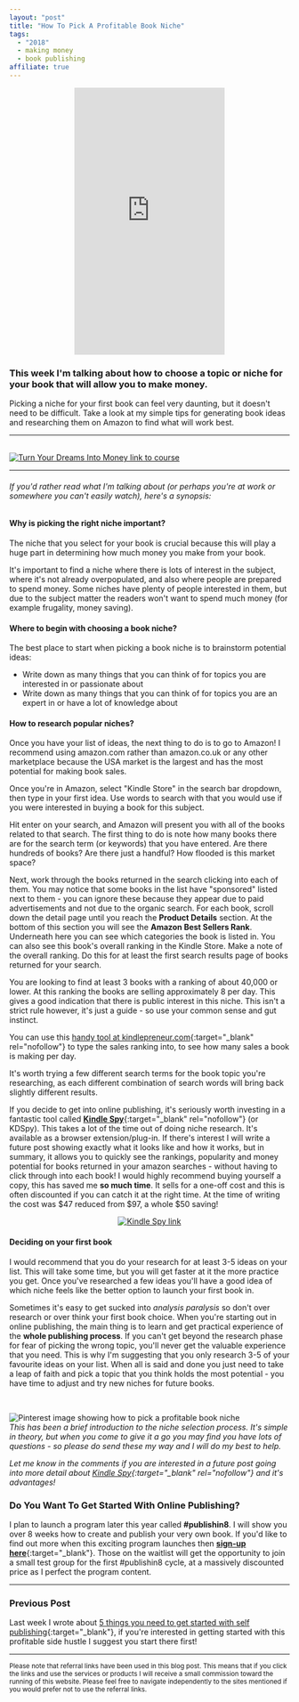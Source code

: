 ```yaml
---
layout: "post"
title: "How To Pick A Profitable Book Niche"
tags:
  - "2018"
  - making money
  - book publishing
affiliate: true
---
```

<center>
<iframe width="270" height="480" src="https://www.youtube-nocookie.com/embed/p_pAzTTXb5Q?rel=0&amp;showinfo=0" frameborder="0" allow="autoplay; encrypted-media" allowfullscreen></iframe>
</center>

### This week I'm talking about how to choose a topic or niche for your book that will allow you to make money.

Picking a niche for your first book can feel very daunting, but it doesn't need to be difficult. Take a look at my simple tips for generating book ideas and researching them on Amazon to find what will work best.

*** 
<br>
<!-- START ADVERTISER: Turn Your Dreams Into Money -->
<a href="http://bit.ly/turnyourdreamsintomoney" target="_blank"><img src='/aff/turn-your-dreams-into-money-728x90.png' alt='Turn Your Dreams Into Money link to course' /></a>
<br>
<!-- END ADVERTISER: Turn Your Dreams Into Money -->

***

###### If you'd rather read what I'm talking about (or perhaps you're at work or somewhere you can't easily watch), here's a synopsis:

#### Why is picking the right niche important?
The niche that you select for your book is crucial because this will play a huge part in determining how much money you make from your book.

It's important to find a niche where there is lots of interest in the subject, where it's not already overpopulated, and also where people are prepared to spend money. Some niches have plenty of people interested in them, but due to the subject matter the readers won't want to spend much money (for example frugality, money saving).

#### Where to begin with choosing a book niche?
The best place to start when picking a book niche is to brainstorm potential ideas:

- Write down as many things that you can think of for topics you are interested in or passionate about
- Write down as many things that you can think of for topics you are an expert in or have a lot of knowledge about



#### How to research popular niches?
Once you have your list of ideas, the next thing to do is to go to Amazon! I recommend using amazon.com rather than amazon.co.uk or any other marketplace because the USA market is the largest and has the most potential for making book sales.

Once you're in Amazon, select "Kindle Store" in the search bar dropdown, then type in your first idea. Use words to search with that you would use if you were interested in buying a book for this subject.

Hit enter on your search, and Amazon will present you with all of the books related to that search. The first thing to do is note how many books there are for the search term (or keywords) that you have entered. Are there hundreds of books? Are there just a handful? How flooded is this market space?

Next, work through the books returned in the search clicking into each of them. You may notice that some books in the list have "sponsored" listed next to them - you can ignore these because they appear due to paid advertisements and not due to the organic search. For each book, scroll down the detail page until you reach the **Product Details** section. At the bottom of this section you will see the **Amazon Best Sellers Rank**. Underneath here you can see which categories the book is listed in. You can also see this book's overall ranking in the Kindle Store. Make a note of the overall ranking. Do this for at least the first search results page of books returned for your search.

You are looking to find at least 3 books with a ranking of about 40,000 or lower. At this ranking the books are selling approximately 8 per day. This gives a good indication that there is public interest in this niche. This isn't a strict rule however, it's just a guide - so use your common sense and gut instinct.

You can use this [handy tool at kindlepreneur.com](https://kindlepreneur.com/amazon-kdp-sales-rank-calculator/){:target="_blank" rel="nofollow"} to type the sales ranking into, to see how many sales a book is making per day.

It's worth trying a few different search terms for the book topic you're researching, as each different combination of search words will bring back slightly different results.

If you decide to get into online publishing, it's seriously worth investing in a fantastic tool called [**Kindle Spy**](http://bit.ly/ILDkdspy){:target="_blank" rel="nofollow"} (or KDSpy). This takes a lot of the time out of doing niche research. It's available as a browser extension/plug-in. If there's interest I will write a future post showing exactly what it looks like and how it works, but in summary, it allows you to quickly see the rankings, popularity and money potential for books returned in your amazon searches - without having to click through into each book! I would highly recommend buying yourself a copy, this has saved me **so much time**. It sells for a one-off cost and this is often discounted if you can catch it at the right time. At the time of writing the cost was $47 reduced from $97, a whole $50 saving!

<!-- START ADVERTISER: KDSpy -->
<center>
<a href="http://bit.ly/ILDkdspy" target="_blank"><img src='/aff/kdspy.png' alt='Kindle Spy link'/></a>
</center>
<!-- END ADVERTISER: KDSpy -->

#### Deciding on your first book
I would recommend that you do your research for at least 3-5 ideas on your list. This will take some time, but you will get faster at it the more practice you get. Once you've researched a few ideas you'll have a good idea of which niche feels like the better option to launch your first book in.

Sometimes it's easy to get sucked into *analysis paralysis* so don't over research or over think your first book choice. When you're starting out in online publishing, the main thing is to learn and get practical experience of the **whole publishing process**. If you can't get beyond the research phase for fear of picking the wrong topic, you'll never get the valuable experience that you need. This is why I'm suggesting that you only research 3-5 of your favourite ideas on your list. When all is said and done you just need to take a leap of faith and pick a topic that you think holds the most potential - you have time to adjust and try new niches for future books.

<br>

![Pinterest image showing how to pick a profitable book niche](/i/2018/how-to-pick-a-profitable-niche-pin.png)
<br>
*This has been a brief introduction to the niche selection process. It's simple in theory, but when you come to give it a go you may find you have lots of questions - so please do send these my way and I will do my best to help.*

*Let me know in the comments if you are interested in a future post going into more detail about [Kindle Spy](http://bit.ly/ILDkdspy){:target="_blank" rel="nofollow"} and it's advantages!*
<br>

### Do You Want To Get Started With Online Publishing?

I plan to launch a program later this year called **#publishin8**. I will show you over 8 weeks how to create and publish your very own book. If you'd like to find out more when this exciting program launches then [**sign-up here**](/signup/publishin8.html){:target="_blank"}. Those on the waitlist will get the opportunity to join a small test group for the first #publishin8 cycle, at a massively discounted price as I perfect the program content.



****

### Previous Post

Last week I wrote about [5 things you need to get started with self publishing](/posts/5-things-to-start-self-publishing){:target="_blank"}, if you're interested in getting started with this profitable side hustle I suggest you start there first! 

***

<sub>Please note that referral links have been used in this blog post. This means that if you click the links and use the services or products I will receive a small commission toward the running of this website. Please feel free to navigate independently to the sites mentioned if you would prefer not to use the referral links.</sub>






